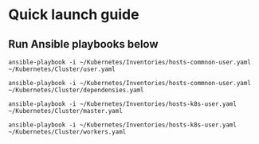 # Quick launch guide

## Run Ansible playbooks below

```shell
ansible-playbook -i ~/Kubernetes/Inventories/hosts-commnon-user.yaml ~/Kubernetes/Cluster/user.yaml
```

```shell
ansible-playbook -i ~/Kubernetes/Inventories/hosts-commnon-user.yaml ~/Kubernetes/Cluster/dependensies.yaml
```

```shell
ansible-playbook -i ~/Kubernetes/Inventories/hosts-k8s-user.yaml ~/Kubernetes/Cluster/master.yaml
```

```shell
ansible-playbook -i ~/Kubernetes/Inventories/hosts-k8s-user.yaml ~/Kubernetes/Cluster/workers.yaml
```

